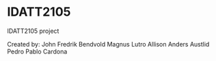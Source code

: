 # IDATT2105
IDATT2105 project

Created by:
John Fredrik Bendvold
Magnus Lutro Allison 
Anders Austlid
Pedro Pablo Cardona
